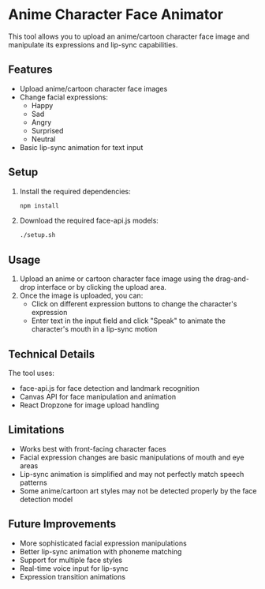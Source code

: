 # Anime Character Face Animator

This tool allows you to upload an anime/cartoon character face image and manipulate its expressions and lip-sync capabilities.

## Features

- Upload anime/cartoon character face images
- Change facial expressions:
  - Happy
  - Sad
  - Angry
  - Surprised
  - Neutral
- Basic lip-sync animation for text input

## Setup

1. Install the required dependencies:

   ```bash
   npm install
   ```

2. Download the required face-api.js models:
   ```bash
   ./setup.sh
   ```

## Usage

1. Upload an anime or cartoon character face image using the drag-and-drop interface or by clicking the upload area.
2. Once the image is uploaded, you can:
   - Click on different expression buttons to change the character's expression
   - Enter text in the input field and click "Speak" to animate the character's mouth in a lip-sync motion

## Technical Details

The tool uses:

- face-api.js for face detection and landmark recognition
- Canvas API for face manipulation and animation
- React Dropzone for image upload handling

## Limitations

- Works best with front-facing character faces
- Facial expression changes are basic manipulations of mouth and eye areas
- Lip-sync animation is simplified and may not perfectly match speech patterns
- Some anime/cartoon art styles may not be detected properly by the face detection model

## Future Improvements

- More sophisticated facial expression manipulations
- Better lip-sync animation with phoneme matching
- Support for multiple face styles
- Real-time voice input for lip-sync
- Expression transition animations
